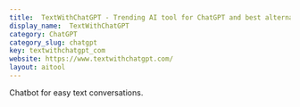```yaml
---
title:  TextWithChatGPT - Trending AI tool for ChatGPT and best alternatives
display_name:  TextWithChatGPT
category: ChatGPT
category_slug: chatgpt
key: textwithchatgpt_com
website: https://www.textwithchatgpt.com/
layout: aitool
---
```


Chatbot for easy text conversations.
